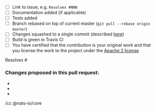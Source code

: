  - [ ] Link to issue, e.g. `Resolves #NNN`
 - [ ] Documentation added (if applicable)
 - [ ] Tests added
 - [ ] Branch rebased on top of current master (`git pull --rebase origin master`)
 - [ ] Changes squashed to a single commit (described [here](http://gitready.com/advanced/2009/02/10/squashing-commits-with-rebase.html))
 - [ ] Build is green in Travis CI
 - [ ] You have certified that the contribution is your original work and that you license the work to the project under the [Apache 2 license](https://github.com/Shareed2k/gnatsd/blob/master/LICENSE)

Resolves #

### Changes proposed in this pull request:

 -
 -
 -

/cc @nats-io/core
